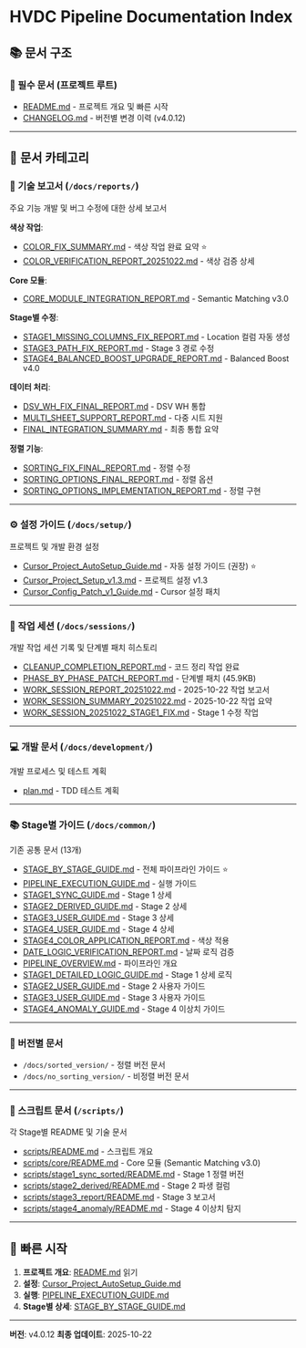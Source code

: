 # HVDC Pipeline Documentation Index

## 📚 문서 구조

### 📖 필수 문서 (프로젝트 루트)
- [README.md](../README.md) - 프로젝트 개요 및 빠른 시작
- [CHANGELOG.md](../CHANGELOG.md) - 버전별 변경 이력 (v4.0.12)

---

## 📂 문서 카테고리

### 🔧 기술 보고서 (`/docs/reports/`)
주요 기능 개발 및 버그 수정에 대한 상세 보고서

**색상 작업**:
- [COLOR_FIX_SUMMARY.md](reports/COLOR_FIX_SUMMARY.md) - 색상 작업 완료 요약 ⭐
- [COLOR_VERIFICATION_REPORT_20251022.md](reports/COLOR_VERIFICATION_REPORT_20251022.md) - 색상 검증 상세

**Core 모듈**:
- [CORE_MODULE_INTEGRATION_REPORT.md](reports/CORE_MODULE_INTEGRATION_REPORT.md) - Semantic Matching v3.0

**Stage별 수정**:
- [STAGE1_MISSING_COLUMNS_FIX_REPORT.md](reports/STAGE1_MISSING_COLUMNS_FIX_REPORT.md) - Location 컬럼 자동 생성
- [STAGE3_PATH_FIX_REPORT.md](reports/STAGE3_PATH_FIX_REPORT.md) - Stage 3 경로 수정
- [STAGE4_BALANCED_BOOST_UPGRADE_REPORT.md](reports/STAGE4_BALANCED_BOOST_UPGRADE_REPORT.md) - Balanced Boost v4.0

**데이터 처리**:
- [DSV_WH_FIX_FINAL_REPORT.md](reports/DSV_WH_FIX_FINAL_REPORT.md) - DSV WH 통합
- [MULTI_SHEET_SUPPORT_REPORT.md](reports/MULTI_SHEET_SUPPORT_REPORT.md) - 다중 시트 지원
- [FINAL_INTEGRATION_SUMMARY.md](reports/FINAL_INTEGRATION_SUMMARY.md) - 최종 통합 요약

**정렬 기능**:
- [SORTING_FIX_FINAL_REPORT.md](reports/SORTING_FIX_FINAL_REPORT.md) - 정렬 수정
- [SORTING_OPTIONS_FINAL_REPORT.md](reports/SORTING_OPTIONS_FINAL_REPORT.md) - 정렬 옵션
- [SORTING_OPTIONS_IMPLEMENTATION_REPORT.md](reports/SORTING_OPTIONS_IMPLEMENTATION_REPORT.md) - 정렬 구현

---

### ⚙️ 설정 가이드 (`/docs/setup/`)
프로젝트 및 개발 환경 설정

- [Cursor_Project_AutoSetup_Guide.md](setup/Cursor_Project_AutoSetup_Guide.md) - 자동 설정 가이드 (권장) ⭐
- [Cursor_Project_Setup_v1.3.md](setup/Cursor_Project_Setup_v1.3.md) - 프로젝트 설정 v1.3
- [Cursor_Config_Patch_v1_Guide.md](setup/Cursor_Config_Patch_v1_Guide.md) - Cursor 설정 패치

---

### 📝 작업 세션 (`/docs/sessions/`)
개발 작업 세션 기록 및 단계별 패치 히스토리

- [CLEANUP_COMPLETION_REPORT.md](sessions/CLEANUP_COMPLETION_REPORT.md) - 코드 정리 작업 완료
- [PHASE_BY_PHASE_PATCH_REPORT.md](sessions/PHASE_BY_PHASE_PATCH_REPORT.md) - 단계별 패치 (45.9KB)
- [WORK_SESSION_REPORT_20251022.md](sessions/WORK_SESSION_REPORT_20251022.md) - 2025-10-22 작업 보고서
- [WORK_SESSION_SUMMARY_20251022.md](sessions/WORK_SESSION_SUMMARY_20251022.md) - 2025-10-22 작업 요약
- [WORK_SESSION_20251022_STAGE1_FIX.md](sessions/WORK_SESSION_20251022_STAGE1_FIX.md) - Stage 1 수정 작업

---

### 💻 개발 문서 (`/docs/development/`)
개발 프로세스 및 테스트 계획

- [plan.md](development/plan.md) - TDD 테스트 계획

---

### 📚 Stage별 가이드 (`/docs/common/`)
기존 공통 문서 (13개)

- [STAGE_BY_STAGE_GUIDE.md](common/STAGE_BY_STAGE_GUIDE.md) - 전체 파이프라인 가이드 ⭐
- [PIPELINE_EXECUTION_GUIDE.md](common/PIPELINE_EXECUTION_GUIDE.md) - 실행 가이드
- [STAGE1_SYNC_GUIDE.md](common/STAGE1_SYNC_GUIDE.md) - Stage 1 상세
- [STAGE2_DERIVED_GUIDE.md](common/STAGE2_DERIVED_GUIDE.md) - Stage 2 상세
- [STAGE3_USER_GUIDE.md](common/STAGE3_USER_GUIDE.md) - Stage 3 상세
- [STAGE4_USER_GUIDE.md](common/STAGE4_USER_GUIDE.md) - Stage 4 상세
- [STAGE4_COLOR_APPLICATION_REPORT.md](common/STAGE4_COLOR_APPLICATION_REPORT.md) - 색상 적용
- [DATE_LOGIC_VERIFICATION_REPORT.md](common/DATE_LOGIC_VERIFICATION_REPORT.md) - 날짜 로직 검증
- [PIPELINE_OVERVIEW.md](common/PIPELINE_OVERVIEW.md) - 파이프라인 개요
- [STAGE1_DETAILED_LOGIC_GUIDE.md](common/STAGE1_DETAILED_LOGIC_GUIDE.md) - Stage 1 상세 로직
- [STAGE2_USER_GUIDE.md](common/STAGE2_USER_GUIDE.md) - Stage 2 사용자 가이드
- [STAGE3_USER_GUIDE.md](common/STAGE3_USER_GUIDE.md) - Stage 3 사용자 가이드
- [STAGE4_ANOMALY_GUIDE.md](common/STAGE4_ANOMALY_GUIDE.md) - Stage 4 이상치 가이드

---

### 🔀 버전별 문서
- `/docs/sorted_version/` - 정렬 버전 문서
- `/docs/no_sorting_version/` - 비정렬 버전 문서

---

### 📜 스크립트 문서 (`/scripts/`)
각 Stage별 README 및 기술 문서

- [scripts/README.md](../scripts/README.md) - 스크립트 개요
- [scripts/core/README.md](../scripts/core/README.md) - Core 모듈 (Semantic Matching v3.0)
- [scripts/stage1_sync_sorted/README.md](../scripts/stage1_sync_sorted/README.md) - Stage 1 정렬 버전
- [scripts/stage2_derived/README.md](../scripts/stage2_derived/README.md) - Stage 2 파생 컬럼
- [scripts/stage3_report/README.md](../scripts/stage3_report/README.md) - Stage 3 보고서
- [scripts/stage4_anomaly/README.md](../scripts/stage4_anomaly/README.md) - Stage 4 이상치 탐지

---

## 🎯 빠른 시작

1. **프로젝트 개요**: [README.md](../README.md) 읽기
2. **설정**: [Cursor_Project_AutoSetup_Guide.md](setup/Cursor_Project_AutoSetup_Guide.md)
3. **실행**: [PIPELINE_EXECUTION_GUIDE.md](common/PIPELINE_EXECUTION_GUIDE.md)
4. **Stage별 상세**: [STAGE_BY_STAGE_GUIDE.md](common/STAGE_BY_STAGE_GUIDE.md)

---

**버전**: v4.0.12
**최종 업데이트**: 2025-10-22
